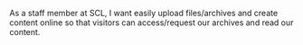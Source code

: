 As a staff member at SCL, I want easily upload files/archives and create content online so that visitors can access/request our archives and read our content.
